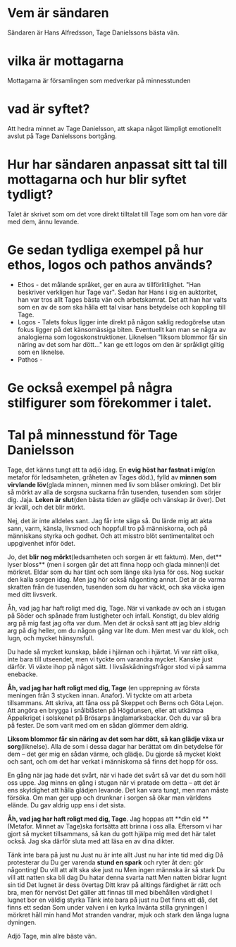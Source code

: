 # Vem är sändaren

Sändaren är Hans Alfredsson, Tage Danielssons bästa vän.

# vilka är mottagarna

Mottagarna är församlingen som medverkar på minnesstunden

# vad är syftet?

Att hedra minnet av Tage Danielsson, att skapa något lämpligt emotionellt avslut på Tage Danielssons bortgång.

# Hur har sändaren anpassat sitt tal till mottagarna och hur blir syftet tydligt? 

Talet är skrivet som om det vore direkt tilltalat till Tage som om han vore där med dem, ännu levande.

# Ge sedan tydliga exempel på hur ethos, logos och pathos används? 

- Ethos - det målande språket, ger en aura av tillförlitlighet. "Han beskriver verkligen hur Tage var". Sedan har Hans i sig en auktoritet, han var tros allt Tages bästa vän och arbetskamrat. Det att han har valts som en av de som ska hålla ett tal visar hans betydelse och koppling till Tage.
- Logos - Talets fokus ligger inte direkt på någon saklig redogörelse utan fokus ligger på det känsomässiga biten. Eventuellt kan man se några av analogierna som logoskonstruktioner. Liknelsen "liksom blommor får sin näring av det som har dött..." kan ge ett logos om den är språkligt giltig som en liknelse.
- Pathos - 

# Ge också exempel på några stilfigurer som förekommer i talet.

# Tal på minnesstund för Tage Danielsson

Tage, det känns tungt att ta adjö idag. En **evig höst har fastnat i mig**(en metafor för ledsamheten, gråheten av Tages död.), fylld av **minnen som virvlande löv**(glada minnen, minnen med liv som blåser omkring). Det blir så mörkt av alla de sorgsna suckarna från tusenden, tusenden som sörjer dig. Jaja. **Leken är slut**(den bästa tiden av glädje och vänskap är över). Det är kväll, och det blir mörkt.

Nej, det är inte alldeles sant. Jag får inte säga så. Du lärde mig att akta sann, varm, känsla, livsmod och hoppfull tro på människorna, och på människans styrka och godhet. Och att misstro blöt sentimentalitet och uppgivenhet inför ödet.

Jo, det **blir nog mörkt**(ledsamheten och sorgen är ett faktum). Men, det** lyser bloss** (men i sorgen går det att finna hopp och glada minnen)i det mörkret. Eldar som du har tänt och som länge ska lysa för oss. Nog suckar den kalla sorgen idag. Men jag hör också någonting annat. Det är de varma skratten från de tusenden, tusenden som du har väckt, och ska väcka igen med ditt livsverk.

Åh, vad jag har haft roligt med dig, Tage. När vi vankade av och an i stugan på Söder och spånade fram lustigheter och infall. Konstigt, du blev aldrig arg på mig fast jag ofta var dum. Men det är också sant att jag blev aldrig arg på dig heller, om du någon gång var lite dum. Men mest var du klok, och lugn, och mycket hänsynsfull.

Du hade så mycket kunskap, både i hjärnan och i hjärtat. Vi var rätt olika, inte bara till utseendet, men vi tyckte om varandra mycket. Kanske just därför. Vi växte ihop på något sätt. I livsåskådningsfrågor stod vi på samma enebacke.

**Åh, vad jag har haft roligt med dig, Tage** (en upprepning av första meningen från 3 stycken innan. Anafor). Vi tyckte om att arbeta tillsammans. Att skriva, att fåna oss på Skeppet och Berns och Göta Lejon. Att angöra en brygga i snålblåsten på Högdunsen, eller att utkämpa Äppelkriget i solskenet på Brösarps änglamarksbackar. Och du var så bra på fester. De som varit med om en sådan glömmer dem aldrig.

**Liksom blommor får sin näring av det som har dött, så kan glädje växa ur sorg**(liknelse). Alla de som i dessa dagar har berättat om din betydelse för dem – det ger mig en sådan värme, och glädje. Du gjorde så mycket klokt och sant, och om det har verkat i människorna så finns det hopp för oss.

En gång när jag hade det svårt, när vi hade det svårt så var det du som höll oss uppe. Jag minns en gång i stugan när vi pratade om detta – att det är ens skyldighet att hålla glädjen levande. Det kan vara tungt, men man måste försöka. Om man ger upp och drunknar i sorgen så ökar man världens elände. Du gav aldrig upp ens i det sista.

**Åh, vad jag har haft roligt med dig, Tage**. Jag hoppas att **din eld **(Metafor. Minnet av Tage)ska fortsätta att brinna i oss alla. Eftersom vi har gjort så mycket tillsammans, så kan du gott hjälpa mig med det här talet också. Jag ska därför sluta med att läsa en av dina dikter.

Tänk inte bara på just nu
Just nu är inte allt
Just nu har inte tid med dig
Då protesterar du
Du ger varenda **stund en spark**
och ryter åt den: gör någonting!
Du vill att allt ska ske just nu
Men ingen männska är så stark
Du vill att natten ska bli dag
Du hatar denna svarta natt
Men natten bidrar lugnt sin tid
Det lugnet är dess övertag
Ditt krav på alltings färdighet
är rätt och bra, men för nervöst
Det gäller att finnas till
med bibehållen värdighet
I lugnet bor en väldig styrka
Tänk inte bara på just nu
Det finns ett då, det finns ett sedan
Som under valven i en kyrka
Invänta stilla gryningen
I mörkret håll min hand
Mot stranden vandrar, mjuk och stark
den långa lugna dyningen.

Adjö Tage, min allre bäste vän.
